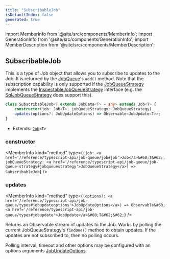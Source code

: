 ```yaml
---
title: "SubscribableJob"
isDefaultIndex: false
generated: true
---
```

<!-- This file was generated from the Vendure source. Do not modify. Instead, re-run the "docs:build" script -->
import MemberInfo from '@site/src/components/MemberInfo';
import GenerationInfo from '@site/src/components/GenerationInfo';
import MemberDescription from '@site/src/components/MemberDescription';


## SubscribableJob

<GenerationInfo sourceFile="packages/core/src/job-queue/subscribable-job.ts" sourceLine="59" packageName="@vendure/core" />

This is a type of Job object that allows you to subscribe to updates to the Job. It is returned
by the <a href='/reference/typescript-api/job-queue/#jobqueue'>JobQueue</a>'s `add()` method. Note that the subscription capability is only supported
if the <a href='/reference/typescript-api/job-queue/job-queue-strategy#jobqueuestrategy'>JobQueueStrategy</a> implements the <a href='/reference/typescript-api/job-queue/inspectable-job-queue-strategy#inspectablejobqueuestrategy'>InspectableJobQueueStrategy</a> interface (e.g.
the <a href='/reference/typescript-api/job-queue/sql-job-queue-strategy#sqljobqueuestrategy'>SqlJobQueueStrategy</a> does support this).

```ts title="Signature"
class SubscribableJob<T extends JobData<T> = any> extends Job<T> {
    constructor(job: Job<T>, jobQueueStrategy: JobQueueStrategy)
    updates(options?: JobUpdateOptions) => Observable<JobUpdate<T>>;
}
```
* Extends: <code><a href='/reference/typescript-api/job-queue/job#job'>Job</a>&#60;T&#62;</code>



<div className="members-wrapper">

### constructor

<MemberInfo kind="method" type={`(job: <a href='/reference/typescript-api/job-queue/job#job'>Job</a>&#60;T&#62;, jobQueueStrategy: <a href='/reference/typescript-api/job-queue/job-queue-strategy#jobqueuestrategy'>JobQueueStrategy</a>) => SubscribableJob`}   />


### updates

<MemberInfo kind="method" type={`(options?: <a href='/reference/typescript-api/job-queue/types#jobupdateoptions'>JobUpdateOptions</a>) => Observable&#60;<a href='/reference/typescript-api/job-queue/types#jobupdate'>JobUpdate</a>&#60;T&#62;&#62;`}   />

Returns an Observable stream of updates to the Job. Works by polling the current JobQueueStrategy's `findOne()` method
to obtain updates. If the updates are not subscribed to, then no polling occurs.

Polling interval, timeout and other options may be configured with an options arguments <a href='/reference/typescript-api/job-queue/types#jobupdateoptions'>JobUpdateOptions</a>.


</div>
